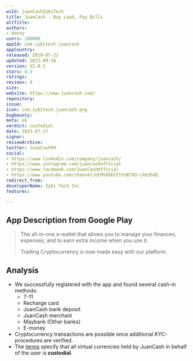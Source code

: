 ```yaml
---
wsId: juanCashZybiTech
title: JuanCash - Buy Load, Pay Bills
altTitle: 
authors:
- danny
users: 100000
appId: com.zybitech.juancash
appCountry: 
released: 2019-07-22
updated: 2023-09-18
version: V2.0.1
stars: 4.3
ratings: 
reviews: 4
size: 
website: https://www.juancash.com/
repository: 
issue: 
icon: com.zybitech.juancash.png
bugbounty: 
meta: ok
verdict: custodial
date: 2023-07-17
signer: 
reviewArchive: 
twitter: JuanCashPH
social:
- https://www.linkedin.com/company/juancash/
- https://www.instagram.com/juancashofficial
- https://www.facebook.com/JuanCashOfficial
- https://www.youtube.com/channel/UCMVdGECFIYeB7XO-cXm3hdQ
redirect_from: 
developerName: Zybi Tech Inc
features: 

---
```


## App Description from Google Play

> The all-in-one e-wallet that allows you to manage your finances, expenses, and to earn extra income when you use it.
>
> Trading Cryptocurrency is now made easy with our platform.

## Analysis

- We successfully registered with the app and found several cash-in methods:
  - 7-11
  - Recharge card
  - JuanCash bank deposit
  - JuanCash merchant
  - Maybank (Other banks)
  - E-money
- Cryptocurrency transactions are possible once additional KYC-procedures are verified.
- The [terms](https://www.juancash.com/legal/juanexchangeterms.html) specify that all virtual currencies held by JuanCash in behalf of the user is **custodial**.
